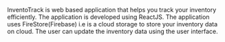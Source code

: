 InventoTrack is web based application that helps you track your inventory efficiently. The application is developed using ReactJS. The application uses FireStore(Firebase) i.e is a cloud storage to store your inventory data on cloud. The user can update the inventory data using the user interface.

